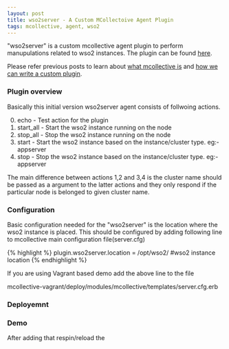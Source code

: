 ```yaml
---
layout: post
title: wso2server - A Custom MCollectoive Agent Plugin 
tags: mcollective, agent, wso2
---
```


"wso2server" is a custom mcollective agent plugin to perform manupulations related to wso2 instances. The plugin can be found <a href="https://github.com/shamika/wso2-mcollective-plugin">here</a>.

Please refer previous posts to learn about <a href="http://shamika.github.io/First-Steps-on-MCollective/">what mcollective is</a> and <a href="http://shamika.github.io/Create-Custom-MCollective-Agent-Plugin/">how we can write a custom plugin</a>.

<h3>Plugin overview</h3>

Basically this initial version wso2server agent consists of follwoing actions.

0. echo - Test action for the plugin 
1. start_all - Start the wso2 instance running on the node
2. stop_all - Stop the wso2 instance running on the node
3. start - Start the wso2 instance based on the instance/cluster type. eg:- appserver
4. stop - Stop the wso2 instance based on the instance/cluster type. eg:- appserver

The main difference between actions 1,2 and 3,4 is the cluster name should be passed as a argument to the latter actions and they only respond if the particular node is belonged to given cluster name.

<h3>Configuration</h3>

Basic configuration needed for the "wso2server" is the location where the wso2 instance is placed. This should be configured by adding following line to mcollective main configuration file(server.cfg)

{% highlight %}
  plugin.wso2server.location = /opt/wso2/ #wso2 instance location
{% endhighlight %}

If you are using Vagrant based demo add the above line to the file 

  mcollective-vagrant/deploy/modules/mcollective/templates/server.cfg.erb
  
<h3>Deployemnt</h3> 



<h3>Demo</h3>

After adding that respin/reload the 





